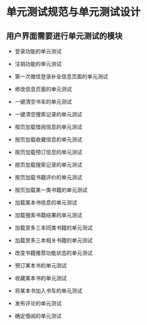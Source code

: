 # 单元测试规范与单元测试设计

## 用户界面需要进行单元测试的模块

* 登录功能的单元测试
* 注销功能的单元测试

* 第一次微信登录补全信息页面的单元测试
* 修改信息页面的单元测试

* 一键清空书车的单元测试
* 一键清空搜索记录的单元测试

* 按页加载借阅信息的单元测试
* 按页加载收藏信息的单元测试
* 按页加载预订信息的单元测试
* 按页加载搜索记录的单元测试
* 按页加载书籍评价的单元测试
* 按页加载某一类书籍的单元测试

* 加载某本书信息的单元测试
* 加载搜索书籍结果的单元测试
* 加载至多三本同类书籍的单元测试
* 加载至多三本相关书籍的单元测试

* 改变书籍推荐功能状态的单元测试
* 预订某本书的单元测试
* 收藏某本书的单元测试
* 将某本书加入书车的单元测试
* 发布评论的单元测试
* 确定借阅的单元测试
